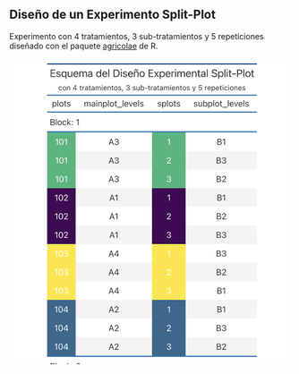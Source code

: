 ## Diseño de un Experimento Split-Plot

Experimento con 4 tratamientos, 3 sub-tratamientos y 5 repeticiones diseñado con el paquete [agricolae](https://cran.r-project.org/web/packages/agricolae/index.html) de R.

![tabla](https://github.com/pbrevis/Diseno-experimento-split-plot/blob/main/Fig/tabla_1.png)
